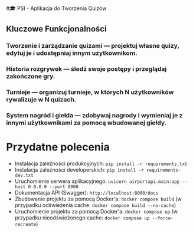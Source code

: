#🎓 PSI - Aplikacja do Tworzenia Quizów

## Kluczowe Funkcjonalności

### Tworzenie i zarządzanie quizami — projektuj własne quizy, edytuj je i udostępniaj innym użytkownikom.

### Historia rozgrywek — śledź swoje postępy i przeglądaj zakończone gry.

### Turnieje — organizuj turnieje, w których N użytkowników rywalizuje w N quizach.

### System nagród i giełda — zdobywaj nagrody i wymieniaj je z innymi użytkownikami za pomocą wbudowanej giełdy.

# Przydatne polecenia

- Instalacja zależności produkcyjnych: `pip install -r requirements.txt`
- Instalacja zależności developerskich: `pip install -r requirements-dev.txt`
- Uruchomienie serwera aplikacyjnego: `uvicorn airportapi.main:app --host 0.0.0.0 --port 8000`
- Dokumentacja API (Swagger): `http://localhost:8000/docs`
- Zbudowanie projektu za pomocą Docker'a: `docker compose build` (w przypadku odświeżenia cache: `docker compose build --no-cache`)
- Uruchomienie projektu za pomocą Docker'a: `docker compose up` (w przypadku nieodświeżonego cache: `docker compose up --force-recreate`)
